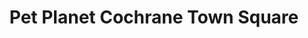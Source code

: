 ---
title: "Pet Planet Cochrane Town Square"
url: /cochrane/pet-planet-cochrane-town-square/
shop: pet
---